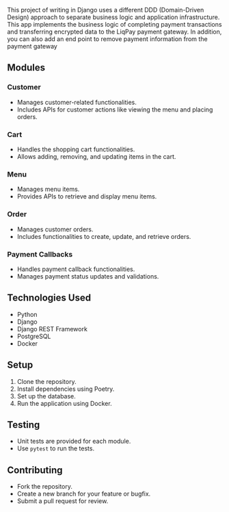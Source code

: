 This project of writing in Django uses a different DDD (Domain-Driven Design) approach to separate business logic and application infrastructure.
This app implements the business logic of completing payment transactions and transferring encrypted data to the LiqPay payment gateway. In addition, you can also add an end point to remove payment information from the payment gateway
## Modules

### Customer
- Manages customer-related functionalities.
- Includes APIs for customer actions like viewing the menu and placing orders.

### Cart
- Handles the shopping cart functionalities.
- Allows adding, removing, and updating items in the cart.

### Menu
- Manages menu items.
- Provides APIs to retrieve and display menu items.

### Order
- Manages customer orders.
- Includes functionalities to create, update, and retrieve orders.

### Payment Callbacks
- Handles payment callback functionalities.
- Manages payment status updates and validations.

## Technologies Used
- Python
- Django
- Django REST Framework
- PostgreSQL
- Docker

## Setup
1. Clone the repository.
2. Install dependencies using Poetry.
3. Set up the database.
4. Run the application using Docker.

## Testing
- Unit tests are provided for each module.
- Use `pytest` to run the tests.

## Contributing
- Fork the repository.
- Create a new branch for your feature or bugfix.
- Submit a pull request for review.
